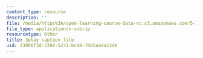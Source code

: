 ```yaml
---
content_type: resource
description: ''
file: /media/https%3A/open-learning-course-data-rc.s3.amazonaws.com/5-112-principles-of-chemical-science-fall-2005/23006f3d33945231bcd47bb5a4ea13d8_CVRmu_aBSho.vtt
file_type: application/x-subrip
resourcetype: Other
title: 3play caption file
uid: 23006f3d-3394-5231-bcd4-7bb5a4ea13d8
---
```

